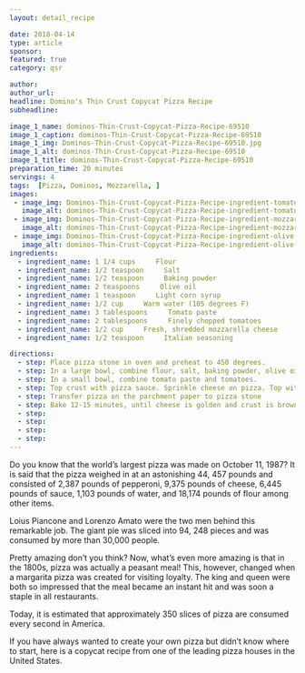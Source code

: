 ```yaml
---
layout: detail_recipe

date: 2018-04-14
type: article
sponsor: 
featured: true
category: qsr

author:  
author_url: 
headline: Domino's Thin Crust Copycat Pizza Recipe
subheadline: 

image_1_name: dominos-Thin-Crust-Copycat-Pizza-Recipe-69510
image_1_caption: dominos-Thin-Crust-Copycat-Pizza-Recipe-69510
image_1_img: Dominos-Thin-Crust-Copycat-Pizza-Recipe-69510.jpg
image_1_alt: dominos-Thin-Crust-Copycat-Pizza-Recipe-69510
image_1_title: dominos-Thin-Crust-Copycat-Pizza-Recipe-69510
preparation_time: 20 minutes
servings: 4
tags:  [Pizza, Dominos, Mozzarella, ]
images: 
 - image_img: Dominos-Thin-Crust-Copycat-Pizza-Recipe-ingredient-tomatoes-86306.jpg
   image_alt: dominos-Thin-Crust-Copycat-Pizza-Recipe-ingredient-tomatoes-86306
 - image_img: Dominos-Thin-Crust-Copycat-Pizza-Recipe-ingredient-mozzarella-cheese-29483.jpg
   image_alt: dominos-Thin-Crust-Copycat-Pizza-Recipe-ingredient-mozzarella-cheese-29483
 - image_img: Dominos-Thin-Crust-Copycat-Pizza-Recipe-ingredient-olive-oil-59286.jpg
   image_alt: dominos-Thin-Crust-Copycat-Pizza-Recipe-ingredient-olive-oil-59286
ingredients:
  - ingredient_name: 1 1/4 cups     Flour
  - ingredient_name: 1/2 teaspoon     Salt
  - ingredient_name: 1/2 teaspoon     Baking powder
  - ingredient_name: 2 teaspoons     Olive oil
  - ingredient_name: 1 teaspoon     Light corn syrup
  - ingredient_name: 1/2 cup     Warm water (105 degrees F)
  - ingredient_name: 3 tablespoons     Tomato paste
  - ingredient_name: 2 tablespoons     Finely chopped tomatoes
  - ingredient_name: 1/2 cup     Fresh, shredded mozzarella cheese
  - ingredient_name: 1/2 teaspoon     Italian seasoning

directions:
  - step: Place pizza stone in oven and preheat to 450 degrees.
  - step: In a large bowl, combine flour, salt, baking powder, olive oil, corn syrup, and water until thoroughly combined. Transfer to a piece of parchment paper and shape into a ball and roll it out paper thin on a piece of parchment paper.
  - step: In a small bowl, combine tomato paste and tomatoes.
  - step: Top crust with pizza sauce. Sprinkle cheese on pizza. Top with favorite toppings. Sprinkle with Italian seasoning and basil.
  - step: Transfer pizza on the parchment paper to pizza stone
  - step: Bake 12-15 minutes, until cheese is golden and crust is brown. Allow to cool 3-5 minutes and slice into squares and serve.
  - step: 
  - step: 
  - step: 
  - step: 
---
```

	
Do you know that the world&rsquo;s largest pizza was made on October 11, 1987? It is said that the pizza weighed in at an astonishing 44, 457 pounds and consisted of 2,387 pounds of pepperoni, 9,375 pounds of cheese, 6,445 pounds of sauce, 1,103 pounds of water, and 18,174 pounds of flour among other items.

<!--more-->Loius Piancone and Lorenzo Amato were the two men behind this remarkable job. The giant pie was sliced into 94, 248 pieces and was consumed by more than 30,000 people.

Pretty amazing don&rsquo;t you think? Now, what&rsquo;s even more amazing is that in the 1800s, pizza was actually a peasant meal! This, however, changed when a margarita pizza was created for visiting loyalty. The king and queen were both so impressed that the meal became an instant hit and was soon a staple in all restaurants.

Today, it is estimated that approximately 350 slices of pizza are consumed every second in America.

If you have always wanted to create your own pizza but didn&rsquo;t know where to start, here is a copycat recipe from one of the leading pizza houses in the United States.

&nbsp;